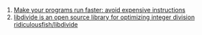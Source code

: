  1. [Make your programs run faster: avoid expensive instructions](https://johnysswlab.com/make-your-programs-run-faster-avoid-expensive-instructions/)
 2. [libdivide is an open source library for optimizing integer division](https://libdivide.com)
    <br>[ridiculousfish/libdivide](https://github.com/ridiculousfish/libdivide)
